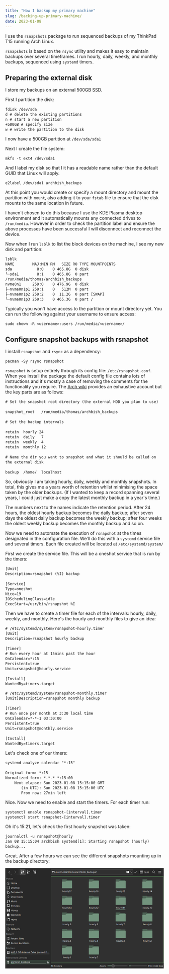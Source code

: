 ```yaml
---
title: "How I backup my primary machine"
slug: /backing-up-primary-machine/
date: 2023-01-08
---
```


I use the `rsnapshots` package to run sequenced backups of my ThinkPad T15 running Arch Linux.

`rsnapshots` is based on the `rsync` utility and makes it easy to maintain backups over several timeframes. I run hourly, daily, weekly, and monthly backups, sequenced using `systemd` timers.

## Preparing the external disk

I store my backups on an external 500GB SSD.

First I partition the disk:

```
fdisk /dev/sda
d # delete the existing partitions
n # start a new partition
+500GB # specify size
w # write the partition to the disk
```

I now have a 500GB partition at `/dev/sda/sda1`

Next I create the file system:

```
mkfs -t ext4 /dev/sda1
```

And I label my disk so that I it has a readable name rather than the default GUID that Linux will apply.

```
e2label /dev/sda1 archbish_backups
```

At this point you would create or specify a mount directory and mount the partition with `mount`, also adding it to your `fstab` file to ensure that the disk mounts to the same location in future.

I haven't chosen to do this because I use the KDE Plasma desktop environment and it automatically mounts any connected drives to `/run/media`. However in order to check the partition label and ensure the above processes have been successful I will disconnect and reconnect the device.

Now when I run `lsblk` to list the block devices on the machine, I see my new disk and partition:

```
lsblk
NAME        MAJ:MIN RM   SIZE RO TYPE MOUNTPOINTS
sda           8:0    0 465.8G  0 disk
└─sda1        8:1    0 465.8G  0 part /run/media/thomas/archbish_backups
nvme0n1     259:0    0 476.9G  0 disk
├─nvme0n1p1 259:1    0   512M  0 part
├─nvme0n1p2 259:2    0  11.2G  0 part [SWAP]
└─nvme0n1p3 259:3    0 465.3G  0 part /
```

Typically you won't have access to the partition or mount directory yet. You can run the following against your username to ensure access:

```
sudo chown -R <username>:users /run/media/<username>/
```

## Configure snapshot backups with rsnapshot

I install `rsnapshot` and `rsync` as a dependency:

```
pacman -Sy rsync rsnapshot
```

`rsnapshot` is setup entirely through its config file: `/etc/rsnapshot.conf`. When you install the package the default config file contains lots of instructions and it's mostly a case of removing the comments for the functionality you require. The [Arch wiki](https://wiki.archlinux.org/title/rsnapshot) provides an exhaustive account but the key parts are as follows:

```
# Set the snapshot root directory (the external HDD you plan to use)

snapshot_root   /run/media/thomas/archbish_backups

# Set the backup intervals

retain  hourly 24
retain  daily   7
retain  weekly  4
retain  monthly 12

# Name the dir you want to snapshot and what it should be called on the external disk

backup  /home/  localhost
```

So, obviously I am taking hourly, daily, weekly and monthly snapshots. In total, this gives me a years worth of retention whilst minimising the space taken by the older backups. (If I wanted to keep a record spanning several years, I could just make a copy the latest monthly backup in a year's time.)

The numbers next to the names indicate the retention period. After 24 hours, the oldest hourly backup becomes the daily backup; after seven days the oldest daily backup becomes the weekly backup; after four weeks the oldest weekly backup becomes the monthly backup and so on.

Now we need to automate the execution of `rsnapshot` at the times designated in the configuration file. We'll do this with a `systemd` service file and several timers. Each file created will be located at `/etc/systemd/system/`

First we create the service file. This will be a oneshot service that is run by the timers:

```
[Unit]
Description=rsnapshot (%I) backup

[Service]
Type=oneshot
Nice=19
IOSchedulingClass=idle
ExecStart=/usr/bin/rsnapshot %I
```

Then we have to create a timer file for each of the intervals: hourly, daily, weekly, and monthly. Here's the hourly and monthly files to give an idea:

```
# /etc/systemd/system/rsnapshot-hourly.timer
[Unit]
Description=rsnapshot hourly backup

[Timer]
# Run every hour at 15mins past the hour
OnCalendar=*:15
Persistent=true
Unit=rsnapshot@hourly.service

[Install]
WantedBy=timers.target
```

```
# /etc/systemd/system/rsnapshot-monthly.timer
[Unit]Description=rsnapshot monthly backup

[Timer]
# Run once per month at 3:30 local time
OnCalendar=*-*-1 03:30:00
Persistent=true
Unit=rsnapshot@monthly.service

[Install]
WantedBy=timers.target
```

Let's check one of our timers:

```
systemd-analyze calendar "*:15"

Original form: *:15
Normalized form: *-*-* *:15:00
    Next elapse: Sun 2023-01-08 15:15:00 GMT
       (in UTC): Sun 2023-01-08 15:15:00 UTC
       From now: 27min left
```

Nice. Now we need to enable and start the timers. For each timer run:

```
systemctl enable rsnapshot-[interval].timer
systemctl start rsnapshot-[interval].timer
```

Oh it's 15:21, let's check the first hourly snapshot was taken:

```
journalctl -u rsnapshot@hourly
Jan 08 15:15:04 archbish systemd[1]: Starting rsnapshot (hourly) backup...
```

Great. After a few hours we can see the different snapshots mounting up in the backup directory:

![](img/rnapshot-dolphin-file-viewr.png)
